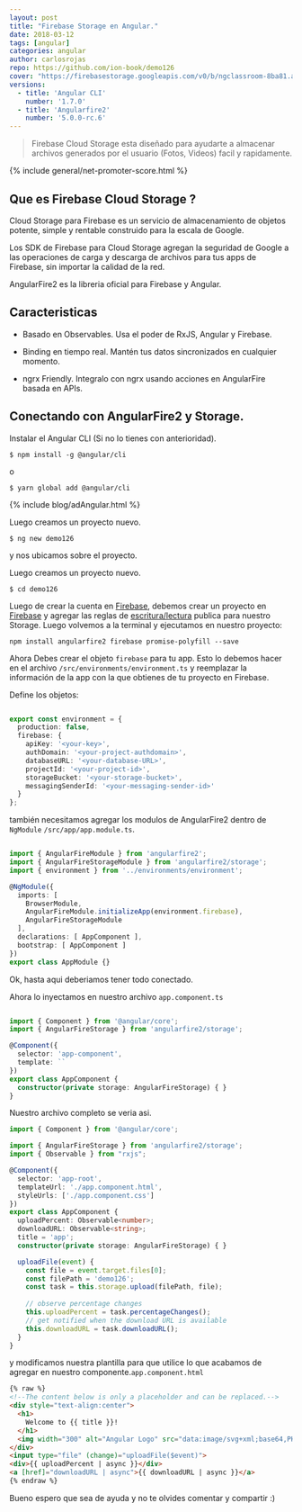 ```yaml
---
layout: post
title: "Firebase Storage en Angular."
date: 2018-03-12
tags: [angular]
categories: angular
author: carlosrojas
repo: https://github.com/ion-book/demo126
cover: "https://firebasestorage.googleapis.com/v0/b/ngclassroom-8ba81.appspot.com/o/posts%2F2018-03-12-angular_firebase_storage%2FTitulos.png?alt=media&token=de194e12-488e-40f9-9bf6-a655ec33062e"
versions:
  - title: 'Angular CLI'
    number: '1.7.0'
  - title: 'Angularfire2'
    number: '5.0.0-rc.6'
---
```

> Firebase Cloud Storage esta diseñado para ayudarte a almacenar archivos generados por el usuario (Fotos, Videos) facil y rapidamente.

<amp-img width="1024" height="512" layout="responsive" src="https://firebasestorage.googleapis.com/v0/b/ngclassroom-8ba81.appspot.com/o/posts%2F2018-03-12-angular_firebase_storage%2FTitulos.png?alt=media&token=de194e12-488e-40f9-9bf6-a655ec33062e"></amp-img> 

{% include general/net-promoter-score.html %} 

## Que es Firebase Cloud Storage ?

Cloud Storage para Firebase es un servicio de almacenamiento de objetos potente, simple y rentable construido para la escala de Google. 

Los SDK de Firebase para Cloud Storage agregan la seguridad de Google a las operaciones de carga y descarga de archivos para tus apps de Firebase, sin importar la calidad de la red. 

AngularFire2 es la libreria oficial para Firebase y Angular.

## Caracteristicas

* Basado en Observables. Usa el poder de RxJS, Angular y Firebase.

* Binding en tiempo real. Mantén tus datos sincronizados en cualquier momento.

* ngrx Friendly. Integralo con ngrx usando acciones en AngularFire basada en APIs.

## Conectando con AngularFire2 y Storage.

Instalar el Angular CLI (Si no lo tienes con anterioridad).

````
$ npm install -g @angular/cli
````

o

````
$ yarn global add @angular/cli
````

{% include blog/adAngular.html %}

Luego creamos un proyecto nuevo.

````
$ ng new demo126
````

y nos ubicamos sobre el proyecto.

Luego creamos un proyecto nuevo.

````
$ cd demo126
````

Luego de crear la cuenta en [Firebase](https://firebase.google.com/), debemos crear un proyecto en [Firebase](https://firebase.google.com/docs/web/setup) y agregar las reglas de [escritura/lectura](https://firebase.google.com/docs/storage/security/start) publica para nuestro Storage. Luego volvemos a la terminal y ejecutamos en nuestro proyecto: 

```
npm install angularfire2 firebase promise-polyfill --save
```

Ahora Debes crear el objeto `firebase` para tu app. Esto lo debemos hacer en el archivo `/src/environments/environment.ts` y reemplazar la información de la app con la que obtienes de tu proyecto en Firebase.

Define los objetos:

```ts

export const environment = {
  production: false,
  firebase: {
    apiKey: '<your-key>',
    authDomain: '<your-project-authdomain>',
    databaseURL: '<your-database-URL>',
    projectId: '<your-project-id>',
    storageBucket: '<your-storage-bucket>',
    messagingSenderId: '<your-messaging-sender-id>'
  }
};

```

también necesitamos agregar los modulos de AngularFire2 dentro de `NgModule` `/src/app/app.module.ts`.

```ts

import { AngularFireModule } from 'angularfire2';
import { AngularFireStorageModule } from 'angularfire2/storage';
import { environment } from '../environments/environment';

@NgModule({
  imports: [
    BrowserModule,
    AngularFireModule.initializeApp(environment.firebase),
    AngularFireStorageModule
  ],
  declarations: [ AppComponent ],
  bootstrap: [ AppComponent ]
})
export class AppModule {}

```

Ok, hasta aqui deberiamos tener todo conectado.

Ahora lo inyectamos en nuestro archivo `app.component.ts`

```ts

import { Component } from '@angular/core';
import { AngularFireStorage } from 'angularfire2/storage';

@Component({
  selector: 'app-component',
  template: ``
})
export class AppComponent {
  constructor(private storage: AngularFireStorage) { }
}

```

Nuestro archivo completo se veria asi.

```ts
import { Component } from '@angular/core';

import { AngularFireStorage } from 'angularfire2/storage';
import { Observable } from "rxjs";

@Component({
  selector: 'app-root',
  templateUrl: './app.component.html',
  styleUrls: ['./app.component.css']
})
export class AppComponent {
  uploadPercent: Observable<number>;
  downloadURL: Observable<string>;
  title = 'app';
  constructor(private storage: AngularFireStorage) { }

  uploadFile(event) {
    const file = event.target.files[0];
    const filePath = 'demo126';
    const task = this.storage.upload(filePath, file);
    
    // observe percentage changes
    this.uploadPercent = task.percentageChanges();
    // get notified when the download URL is available
    this.downloadURL = task.downloadURL();
  }
}
```

y modificamos nuestra plantilla para que utilice lo que acabamos de agregar en nuestro componente.`app.component.html`

```html
{% raw %}
<!--The content below is only a placeholder and can be replaced.-->
<div style="text-align:center">
  <h1>
    Welcome to {{ title }}!
  </h1>
  <img width="300" alt="Angular Logo" src="data:image/svg+xml;base64,PHN2ZyB4bWxucz0iaHR0cDovL3d3dy53My5vcmcvMjAwMC9zdmciIHZpZXdCb3g9IjAgMCAyNTAgMjUwIj4KICAgIDxwYXRoIGZpbGw9IiNERDAwMzEiIGQ9Ik0xMjUgMzBMMzEuOSA2My4ybDE0LjIgMTIzLjFMMTI1IDIzMGw3OC45LTQzLjcgMTQuMi0xMjMuMXoiIC8+CiAgICA8cGF0aCBmaWxsPSIjQzMwMDJGIiBkPSJNMTI1IDMwdjIyLjItLjFWMjMwbDc4LjktNDMuNyAxNC4yLTEyMy4xTDEyNSAzMHoiIC8+CiAgICA8cGF0aCAgZmlsbD0iI0ZGRkZGRiIgZD0iTTEyNSA1Mi4xTDY2LjggMTgyLjZoMjEuN2wxMS43LTI5LjJoNDkuNGwxMS43IDI5LjJIMTgzTDEyNSA1Mi4xem0xNyA4My4zaC0zNGwxNy00MC45IDE3IDQwLjl6IiAvPgogIDwvc3ZnPg==">
</div>
<input type="file" (change)="uploadFile($event)">
<div>{{ uploadPercent | async }}</div>
<a [href]="downloadURL | async">{{ downloadURL | async }}</a>
{% endraw %}
```
Bueno espero que sea de ayuda y no te olvides comentar y compartir :)